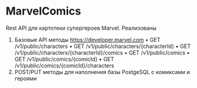 # MarvelComics

Rest API для картотеки супергероев Marvel.
Реализованы
1)	Базовые API методы https://developer.marvel.com
•	GET /v1/public/characters
•	GET /v1/public/characters/{characterId}
•	GET /v1/public/characters/{characterId}/comics
•	GET /v1/public/comics
•	GET /v1/public/comics/{comicId}
•	GET /v1/public/comics/{comicId}/characters
2)	POST/PUT методы для наполнения базы PostgeSQL c комиксами и героями
